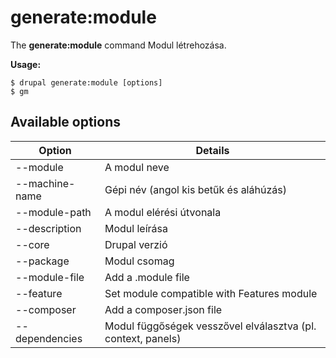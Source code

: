 # generate:module
The **generate:module** command Modul létrehozása.

**Usage:**
```
$ drupal generate:module [options] 
$ gm  
```

## Available options
Option | Details
-------|-------------
--module | A modul neve
--machine-name | Gépi név (angol kis betűk és aláhúzás)
--module-path | A modul elérési útvonala
--description | Modul leírása
--core | Drupal verzió
--package | Modul csomag
--module-file | Add a .module file
--feature | Set module compatible with Features module
--composer | Add a composer.json file
--dependencies | Modul függőségek vesszővel elválasztva (pl. context, panels)
